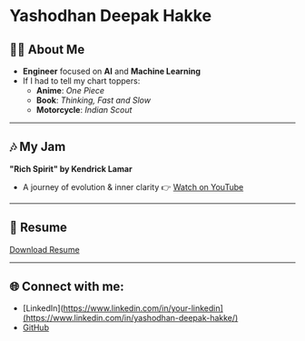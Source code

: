 
# Yashodhan Deepak Hakke

## 🙋‍♂️ About Me
- **Engineer** focused on **AI** and **Machine Learning**  
- If I had to tell my chart toppers:  
  - **Anime**: *One Piece*  
  - **Book**: *Thinking, Fast and Slow*  
  - **Motorcycle**: *Indian Scout*  

---

## 🎶 My Jam
**"Rich Spirit" by Kendrick Lamar**  
- A journey of evolution & inner clarity
👉 [Watch on YouTube](https://www.youtube.com/watch?v=hl3-ZPg-JAA)

---

## 📄 Resume
[Download Resume](https://github.com/boeing23/assets/blob/main/Yashodhan%20CV%2014-02.pdf)

---

## 🌐 Connect with me:
- [LinkedIn](https://www.linkedin.com/in/your-linkedin](https://www.linkedin.com/in/yashodhan-deepak-hakke/)
- [GitHub](https://github.com/boeing23)
